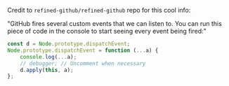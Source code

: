 Credit to `refined-github/refined-github` repo for this cool info:

"GitHub fires several custom events that we can listen to. You can run this piece of code in the console to start seeing every event being fired:"

```js
const d = Node.prototype.dispatchEvent;
Node.prototype.dispatchEvent = function (...a) {
	console.log(...a);
	// debugger; // Uncomment when necessary
	d.apply(this, a);
};
```
